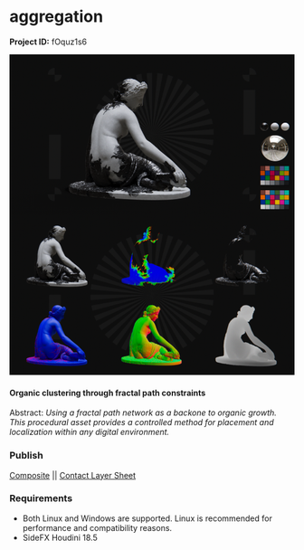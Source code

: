 # aggregation

**Project ID:** fOquz1s6

![alt text](https://github.com/epochlab/aggregation/blob/main/sample.png)

#### Organic clustering through fractal path constraints
Abstract: *Using a fractal path network as a backone to organic growth. This procedural asset provides a controlled method for placement and localization within any digital environment.*

### Publish
[Composite](https://vimeo.com/603337830) || [Contact Layer Sheet](https://vimeo.com/603334302)

### Requirements
- Both Linux and Windows are supported. Linux is recommended for performance and compatibility reasons.
- SideFX Houdini 18.5
